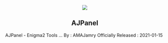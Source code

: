 <p align="center">
  <img src="https://github.com/AMAJamry/AJPanel/assets/164648277/08fb2f4c-a792-4066-991c-0ba31366116f">
  <h2 align="center"><b>AJPanel</b></h2>
  AJPanel - Enigma2 Tools  ...  By : AMAJamry
  Officially Released : 2021-01-15
</p>
